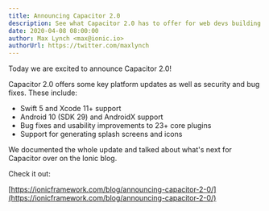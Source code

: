 ```yaml
---
title: Announcing Capacitor 2.0
description: See what Capacitor 2.0 has to offer for web devs building mobile apps
date: 2020-04-08 08:00:00
author: Max Lynch <max@ionic.io>
authorUrl: https://twitter.com/maxlynch
---
```


Today we are excited to announce Capacitor 2.0!

Capacitor 2.0 offers some key platform updates as well as security and bug fixes. These include:

 * Swift 5 and Xcode 11+ support
 * Android 10 (SDK 29) and AndroidX support
 * Bug fixes and usability improvements to 23+ core plugins
 * Support for generating splash screens and icons

We documented the whole update and talked about what's next for Capacitor over on the Ionic blog.

Check it out:

[https://ionicframework.com/blog/announcing-capacitor-2-0/](https://ionicframework.com/blog/announcing-capacitor-2-0/)